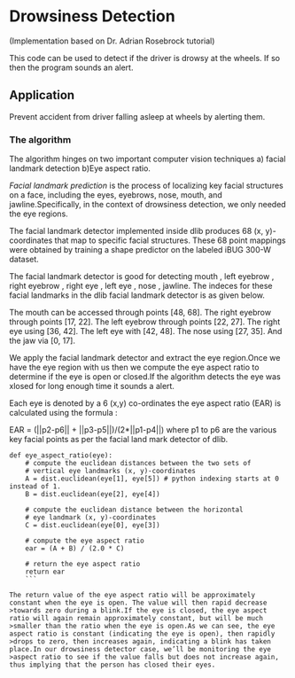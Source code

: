 # Drowsiness Detection
(Implementation based on Dr. Adrian Rosebrock tutorial)

This code can be used to detect if the driver is drowsy at the wheels. If so then the program sounds an alert.

## Application 
Prevent accident from driver falling asleep at wheels by alerting them.

### The algorithm 

The algorithm hinges on two important computer vision techniques
a) facial landmark detection
b)Eye aspect ratio.

_Facial landmark prediction_ is the process of localizing key facial structures on a face, including the eyes, eyebrows, nose, mouth, and jawline.Specifically, in the context of drowsiness detection, we only needed the eye regions.

The facial landmark detector implemented inside dlib produces 68 (x, y)-coordinates that map to specific facial structures. These 68 point mappings were obtained by training a shape predictor on the labeled iBUG 300-W dataset.

The facial landmark detector is good for detecting mouth , left eyebrow , right eyebrow , right eye , left eye , nose , jawline. The indeces for these facial landmarks in the dlib facial landmark detector is as given below.

The mouth can be accessed through points [48, 68].
The right eyebrow through points [17, 22].
The left eyebrow through points [22, 27].
The right eye using [36, 42].
The left eye with [42, 48].
The nose using [27, 35].
And the jaw via [0, 17].

We apply the facial landmark detector and extract the eye region.Once we have the eye region with us then we compute the eye aspect ratio to determine if the eye is open or closed.If the algorithm detects the eye was xlosed for long enough time it sounds a alert.

Each eye is denoted by a 6 (x,y) co-ordinates the eye aspect ratio (EAR) is calculated using the formula :

EAR = (||p2-p6|| + ||p3-p5||)/(2*||p1-p4||) where p1 to p6 are the various key facial points as per the facial land mark detector of dlib.

```
def eye_aspect_ratio(eye):
	# compute the euclidean distances between the two sets of
	# vertical eye landmarks (x, y)-coordinates
	A = dist.euclidean(eye[1], eye[5]) # python indexing starts at 0 instead of 1.
	B = dist.euclidean(eye[2], eye[4])
 
	# compute the euclidean distance between the horizontal
	# eye landmark (x, y)-coordinates
	C = dist.euclidean(eye[0], eye[3])
 
	# compute the eye aspect ratio
	ear = (A + B) / (2.0 * C)
 
	# return the eye aspect ratio
	return ear
	```
	
The return value of the eye aspect ratio will be approximately constant when the eye is open. The value will then rapid decrease >towards zero during a blink.If the eye is closed, the eye aspect ratio will again remain approximately constant, but will be much >smaller than the ratio when the eye is open.As we can see, the eye aspect ratio is constant (indicating the eye is open), then rapidly >drops to zero, then increases again, indicating a blink has taken place.In our drowsiness detector case, we’ll be monitoring the eye >aspect ratio to see if the value falls but does not increase again, thus implying that the person has closed their eyes.
